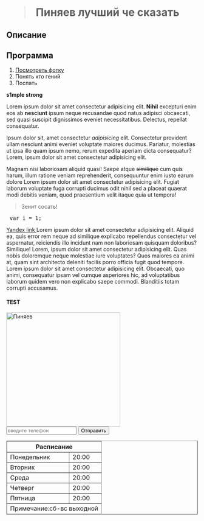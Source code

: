 <!DOCTYPE html>
<html lang="ru">
<head>
    <meta charset="UTF-8">
    <meta http-equiv="X-UA-Compatible" content="IE=edge">
    <meta name="viewport" content="width=device-width, initial-scale=1.0">
    <title>ШОЗАНАХ</title>
    <link rel="stylesheet" href="style.css">
</head>
<body>
  <h1 class="title">
  <blockquote>
Пиняев лучший че сказать
  </blockquote>
  </h1>
  <h2>
     Описание
  </h2>
  <h2>
    Программа
  </h2>
  <ol>
    <li><a href="#test">Посмотреть фотку</a></li>
    <li>Понять кто гений</li>
    <li>Поспать</li>
  </ol>
  <strong>s1mple strong</strong>
  <p>Lorem ipsum dolor sit amet consectetur adipisicing elit. <strong class="blue">Nihil</strong> excepturi enim eos ab <b>nesciunt</b> ipsum neque recusandae quod natus adipisci obcaecati, sed quasi suscipit dignissimos eveniet necessitatibus. Delectus, repellat consequatur.</p>
  <p>Ipsum dolor sit, amet consectetur <em>adipisicing</em> elit. Consectetur provident ullam nesciunt animi eveniet voluptate maiores ducimus. Pariatur, molestias ut ipsa illo quam ipsum nemo, rerum expedita aperiam dicta consequatur?Lorem, ipsum dolor sit amet consectetur adipisicing elit.</p>
  <p>Magnam nisi laboriosam aliquid quasi! Saepe atque <s>similique</s> cum quis harum, illum ratione veniam reprehenderit, consequuntur enim iusto earum dolore Lorem ipsum dolor sit amet consectetur adipisicing elit. Fugiat laborum voluptate fuga corrupti ducimus odit nihil sed a placeat quaerat modi debitis veniam, quod praesentium velit itaque quia ut tempora!</p>
  <blockquote class="blue red">
    Зенит сосать!
  </blockquote>
<pre>
 var i = 1;
</pre>
<a target="_blank" href="yandex.ru">
    Yandex link
</a>
Lorem ipsum dolor sit amet consectetur adipisicing elit. Aliquid ea, quis error rem neque ad similique explicabo repellendus consectetur vel aspernatur, reiciendis illo incidunt nam non laboriosam quisquam doloribus? Similique!
Lorem, ipsum dolor sit amet consectetur adipisicing elit. Quas nobis doloremque neque molestiae iure voluptates? Quos maiores ea animi at, quam sint architecto deleniti facilis porro officia fugit quod tempore.
Lorem ipsum dolor sit amet consectetur adipisicing elit. Obcaecati, quo animi, consequatur ipsam vel cumque asperiores hic, ad voluptatibus laborum quidem vero non explicabo saepe commodi. Blanditiis totam corrupti accusamus.
<h4 id="test" >TEST</h4>
<a href="https://s-cdn.sportbox.ru/images/styles/upload/fp_fotos/85/1d/9453b5590be9f05f23119c236b7cd16b5f3a6ca41ffaa915331671.jpg" download><img src="https://s-cdn.sportbox.ru/images/styles/upload/fp_fotos/85/1d/9453b5590be9f05f23119c236b7cd16b5f3a6ca41ffaa915331671.jpg" width="300" alt="Пиняев"/></a>
<form action="mail.php">
  <input type="tel" placeholder="введите телефон">
  <button>
    Отправить
</button>
</form>
<table border="1" width ="100%" cellpadding="10" cellspacing="10">
   <thead>
       <tr>
    <th colspan="2">Расписание</th>
        </tr>
    </thead>
    <tbody>
        <tr>
            <td>Понедельник</td>
            <td>20:00</td>
        </tr>
        <tr>
            <td>Вторник</td>
            <td>20:00</td>
        </tr>
        <tr>
            <td>Среда</td>
            <td>20:00</td>
        </tr>
        <tr>
            <td>Четверг</td>
            <td>20:00</td>
        </tr>
        <tr>
            <td>Пятница</td>
            <td>20:00</td>
        </tr>
    </tbody>
    <tfoot>
        <tr>
            <td colspan="2">Примечание:сб-вс выходной</td>
        </tr>
    </tfoot>
</table>
</body>
</html>


